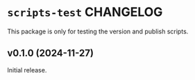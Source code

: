 # `scripts-test` CHANGELOG

This package is only for testing the version and publish scripts.

## v0.1.0 (2024-11-27)

Initial release.
